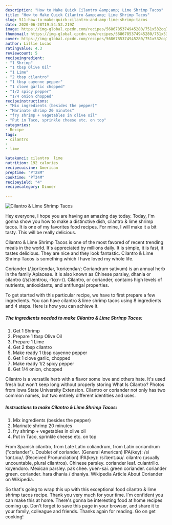 ```yaml
---
description: "How to Make Quick Cilantro &amp;amp; Lime Shrimp Tacos"
title: "How to Make Quick Cilantro &amp;amp; Lime Shrimp Tacos"
slug: 511-how-to-make-quick-cilantro-and-amp-lime-shrimp-tacos
date: 2020-06-28T19:54:52.219Z
image: https://img-global.cpcdn.com/recipes/5686785374945280/751x532cq70/cilantro-lime-shrimp-tacos-recipe-main-photo.jpg
thumbnail: https://img-global.cpcdn.com/recipes/5686785374945280/751x532cq70/cilantro-lime-shrimp-tacos-recipe-main-photo.jpg
cover: https://img-global.cpcdn.com/recipes/5686785374945280/751x532cq70/cilantro-lime-shrimp-tacos-recipe-main-photo.jpg
author: Lillie Lucas
ratingvalue: 4.3
reviewcount: 5
recipeingredient:
- "1 Shrimp"
- "1 tbsp Olive Oil"
- "1 Lime"
- "2 tbsp cilantro"
- "1 tbsp cayenne pepper"
- "1 clove garlic chopped"
- "1/2 spicy pepper"
- "1/4 onion chopped"
recipeinstructions:
- "Mix ingredients (besides the pepper)"
- "Marinate shrimp 20 minutes"
- "fry shrimp + vegetables in olive oil"
- "Put in Taco, sprinkle cheese etc. on top"
categories:
- Recipe
tags:
- cilantro
- 
- lime

katakunci: cilantro  lime 
nutrition: 192 calories
recipecuisine: American
preptime: "PT28M"
cooktime: "PT34M"
recipeyield: "4"
recipecategory: Dinner

---
```



![Cilantro &amp; Lime Shrimp Tacos](https://img-global.cpcdn.com/recipes/5686785374945280/751x532cq70/cilantro-lime-shrimp-tacos-recipe-main-photo.jpg)

Hey everyone, I hope you are having an amazing day today. Today, I'm gonna show you how to make a distinctive dish, cilantro &amp; lime shrimp tacos. It is one of my favorites food recipes. For mine, I will make it a bit tasty. This will be really delicious.

Cilantro &amp; Lime Shrimp Tacos is one of the most favored of recent trending meals in the world. It's appreciated by millions daily. It is simple, it is fast, it tastes delicious. They are nice and they look fantastic. Cilantro &amp; Lime Shrimp Tacos is something which I have loved my whole life.

Coriander (/ˌkɒriˈændər, ˈkɒriændər/; Coriandrum sativum) is an annual herb in the family Apiaceae. It is also known as Chinese parsley, dhania or cilantro (/sɪˈlæntroʊ, -ˈlɑːn-/). Cilantro, or coriander, contains high levels of nutrients, antioxidants, and antifungal properties.


To get started with this particular recipe, we have to first prepare a few ingredients. You can have cilantro &amp; lime shrimp tacos using 8 ingredients and 4 steps. Here is how you can achieve it.

<!--inarticleads1-->

##### The ingredients needed to make Cilantro &amp; Lime Shrimp Tacos:

1. Get 1 Shrimp
1. Prepare 1 tbsp Olive Oil
1. Prepare 1 Lime
1. Get 2 tbsp cilantro
1. Make ready 1 tbsp cayenne pepper
1. Get 1 clove garlic, chopped
1. Make ready 1/2 spicy pepper
1. Get 1/4 onion, chopped


Cilantro is a versatile herb with a flavor some love and others hate. It&#39;s used fresh but won&#39;t keep long without properly storing What Is Cilantro? Photos from Iowa State University Extension. Cilantro or coriander not only has two common names, but two entirely different identities and uses. 

<!--inarticleads2-->

##### Instructions to make Cilantro &amp; Lime Shrimp Tacos:

1. Mix ingredients (besides the pepper)
1. Marinate shrimp 20 minutes
1. fry shrimp + vegetables in olive oil
1. Put in Taco, sprinkle cheese etc. on top


From Spanish cilantro, from Late Latin coliandrum, from Latin coriandrum (&#34;coriander&#34;). Doublet of coriander. (General American) IPA(key): /siˈlɑntɹoʊ/. (Received Pronunciation) IPA(key): /siˈlæntɹəʊ/. cilantro (usually uncountable, plural cilantros). Chinese parsley. coriander leaf. culantrillo. koyendoro. Mexican parsley. pak chee. yuen-sai. green coriander. coriander green. coriander. hara dhania / dhaniya. Wikipedia Article About Coriander on Wikipedia. 

So that's going to wrap this up with this exceptional food cilantro &amp; lime shrimp tacos recipe. Thank you very much for your time. I'm confident you can make this at home. There's gonna be interesting food at home recipes coming up. Don't forget to save this page in your browser, and share it to your family, colleague and friends. Thanks again for reading. Go on get cooking!
